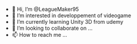 - 👋 Hi, I’m @LeagueMaker95
- 👀 I’m interested in developpement of videogame
- 🌱 I’m currently learning Unity 3D from udemy
- 💞️ I’m looking to collaborate on ...
- 📫 How to reach me ...

<!---
LeagueMaker95/LeagueMaker95 is a ✨ special ✨ repository because its `README.md` (this file) appears on your GitHub profile.
You can click the Preview link to take a look at your changes.
--->
